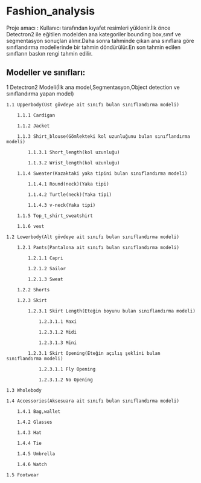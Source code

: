 # Fashion_analysis
Proje amacı : Kullanıcı tarafından kıyafet resimleri yüklenir.İlk önce Detectron2 ile eğitilen modelden ana kategoriler bounding box,sınıf ve segmentasyon sonuçları alınır.Daha sonra tahminde çıkan ana sınıflara göre sınıflandırma modellerinde bir tahmin döndürülür.En son tahmin edilen sınıfların baskın rengi tahmin edilir.

## Modeller ve sınıfları:

1 Detectron2 Modeli(İlk ana model,Segmentasyon,Object detection ve sınıflandırma yapan model)

	1.1 Upperbody(Üst gövdeye ait sınıfı bulan sınıflandırma modeli)
	
		1.1.1 Cardigan
		
		1.1.2 Jacket
		
		1.1.3 Shirt_blouse(Gömlekteki kol uzunluğunu bulan sınıflandırma modeli)
		
			1.1.3.1 Short_length(kol uzunluğu)
			
			1.1.3.2 Wrist_length(kol uzunluğu)
			
		1.1.4 Sweater(Kazaktaki yaka tipini bulan sınıflandırma modeli)
		
			1.1.4.1 Round(neck)(Yaka tipi)
			
			1.1.4.2 Turtle(neck)(Yaka tipi)
			
			1.1.4.3 v-neck(Yaka tipi)
			
		1.1.5 Top_t_shirt_sweatshirt
		
		1.1.6 vest
		
	1.2 Lowerbody(Alt gövdeye ait sınıfı bulan sınıflandırma modeli)
	
		1.2.1 Pants(Pantalona ait sınıfı bulan sınıflandırma modeli)
		
			1.2.1.1 Capri
			
			1.2.1.2 Sailor 
			
			1.2.1.3 Sweat
			
		1.2.2 Shorts
		
		1.2.3 Skirt
		
			1.2.3.1 Skirt Length(Eteğin boyunu bulan sınıflandırma modeli)
			
				1.2.3.1.1 Maxi
				
				1.2.3.1.2 Midi
				
				1.2.3.1.3 Mini
				
			1.2.3.1 Skirt Opening(Eteğin açılış şeklini bulan sınıflandırma modeli)
			
				1.2.3.1.1 Fly Opening
				
				1.2.3.1.2 No Opening
				
	1.3 Wholebody
	
	1.4 Accessories(Aksesuara ait sınıfı bulan sınıflandırma modeli)
	
		1.4.1 Bag,wallet
		
		1.4.2 Glasses
		
		1.4.3 Hat
		
		1.4.4 Tie
		
		1.4.5 Umbrella
		
		1.4.6 Watch
		
	1.5 Footwear
